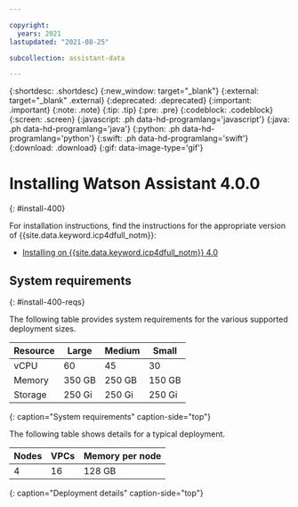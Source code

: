```yaml
---

copyright:
  years: 2021
lastupdated: "2021-08-25"

subcollection: assistant-data

---
```


{:shortdesc: .shortdesc}
{:new_window: target="_blank"}
{:external: target="_blank" .external}
{:deprecated: .deprecated}
{:important: .important}
{:note: .note}
{:tip: .tip}
{:pre: .pre}
{:codeblock: .codeblock}
{:screen: .screen}
{:javascript: .ph data-hd-programlang='javascript'}
{:java: .ph data-hd-programlang='java'}
{:python: .ph data-hd-programlang='python'}
{:swift: .ph data-hd-programlang='swift'}
{:download: .download}
{:gif: data-image-type='gif'}

# Installing Watson Assistant 4.0.0
{: #install-400}

For installation instructions, find the instructions for the appropriate version of {{site.data.keyword.icp4dfull_notm}}:

- [Installing on {{site.data.keyword.icp4dfull_notm}} 4.0](https://www.ibm.com/docs/en/cloud-paks/cp-data/4.0?topic=service-installing-watson-assistan)

## System requirements
{: #install-400-reqs}

The following table provides system requirements for the various supported deployment sizes.

| Resource | Large  | Medium |  Small |
|----------|--------|--------|--------|
| vCPU     |     60 |     45 |     30 |
| Memory   | 350 GB | 250 GB | 150 GB |
| Storage  | 250 Gi | 250 Gi | 250 Gi |
{: caption="System requirements" caption-side="top"}

The following table shows details for a typical deployment.

| Nodes | VPCs | Memory per node |
|-------|------|-----------------|
|     4 |   16 |          128 GB |
{: caption="Deployment details" caption-side="top"}
